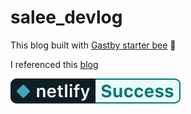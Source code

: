 # salee_devlog

This blog built with [Gastby starter bee](https://github.com/JaeYeopHan/gatsby-starter-bee) 🐝

I referenced this [blog](https://delivan.dev/web/start-gatsby-blog/) 

[![Netlify Status](README.assets/deploy-status)](https://app.netlify.com/sites/salee-devlog/deploys)


